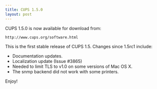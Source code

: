 ```yaml
---
title: CUPS 1.5.0
layout: post
---
```


CUPS 1.5.0 is now available for download from:

    http://www.cups.org/software.html

This is the first stable release of CUPS 1.5. Changes since 1.5rc1 include:

- Documentation updates.
- Localization update (Issue #3865)
- Needed to limit TLS to v1.0 on some versions of Mac OS X.
- The snmp backend did not work with some printers.

Enjoy!

